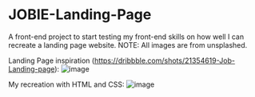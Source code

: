 # JOBIE-Landing-Page
A front-end project to start testing my front-end skills on how well I can recreate a landing page website.
NOTE: All images are from unsplashed.

Landing Page inspiration (https://dribbble.com/shots/21354619-Job-Landing-page):
![image](https://user-images.githubusercontent.com/98747226/236918376-6fb913ce-297d-4ba6-8e5d-0e463ca030d9.png)

My recreation with HTML and CSS:
![image](https://user-images.githubusercontent.com/98747226/236918730-a2d2f543-8016-4f4c-9173-9a11c2bb9a80.png)
